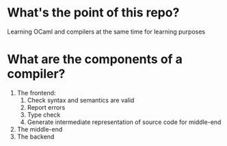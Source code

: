 # What's the point of this repo?
Learning OCaml and compilers at the same time for learning purposes


# What are the components of a compiler?
1. The frontend:
    1. Check syntax and semantics are valid
    2. Report errors
    3. Type check
    4. Generate intermediate representation of source code for middle-end
2. The middle-end
3. The backend
